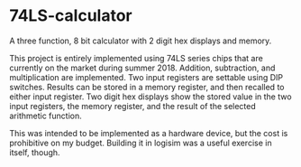 # 74LS-calculator
A three function, 8 bit calculator with 2 digit hex displays and memory.

This project is entirely implemented using 74LS series chips that are currently on the market during summer 2018. Addition, subtraction, and multiplication are implemented. Two input registers are settable using DIP switches. Results can be stored in a memory register, and then recalled to either input register. Two digit hex displays show the stored value in the two input registers, the memory register, and the result of the selected arithmetic function. 

This was intended to be implemented as a hardware device, but the cost is prohibitive on my budget. Building it in logisim was a useful exercise in itself, though.
